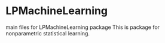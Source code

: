 # LPMachineLearning
main files for LPMachineLearning package
This is package for nonparametric statistical learning. 
